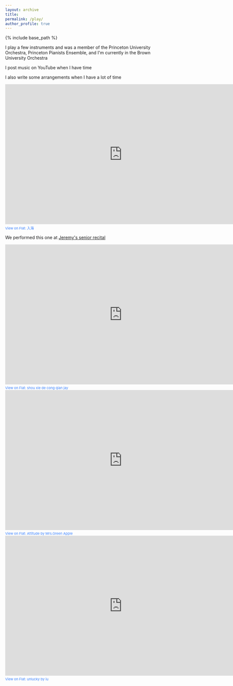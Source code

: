 ```yaml
---
layout: archive
title:
permalink: /play/
author_profile: true
---
```


{% include base_path %}

I play a few instruments and was a member of the Princeton University Orchestra, Princeton Pianists Ensemble, and I'm currently in the Brown University Orchestra 

I post music on YouTube when I have time

I also write some arrangements when I have a lot of time 
<iframe src="https://flat.io/embed/649af3ef86c84b8c86396a6d?_l=true&sharingKey=d183d7ba07ad030817bc1dae4489747cde169a0039d7615904cd0d34f3ac9c97ef3eb4132e6231eb4f8567fabc9452ed50a3002bf0610cc47a285eca991ce8f0" height="450" width="750" frameBorder="0" allowfullscreen allow="autoplay; midi"></iframe><div style="font-size: 11px; color: #3981FF;line-break: anywhere;word-break: normal;overflow: hidden;white-space: nowrap;text-overflow: ellipsis; font-family: Inter, Helvetica Neue, Helvetica, Arial, sans-serif,sans-serif;margin-top: 4px">View on <a href="https://flat.io" target="_blank" style="color: #3981FF; text-decoration: none;" title="Music notation software">Flat</a>: <a href="https://flat.io/score/649af3ef86c84b8c86396a6d?sharingKey=d183d7ba07ad030817bc1dae4489747cde169a0039d7615904cd0d34f3ac9c97ef3eb4132e6231eb4f8567fabc9452ed50a3002bf0610cc47a285eca991ce8f0" target="_blank" style="color: #3981FF; text-decoration: none;">入海</a></div>

We performed this one at [Jeremy's senior recital](https://youtu.be/b2MyCJyoJS4?feature=shared&t=3410)
<iframe src="https://flat.io/embed/639cb0c4d6f1ff777d1a59f5?_l=true&sharingKey=9475d751767ec2bc45c7fd007e3d3e86b2ab9e96521f6af035c7c0e639f75c124fe0b154c8c6d7679ae2342d83962e3553447f870ce14fb74d6325403bb1b5bc" height="450" width="750" frameBorder="0" allowfullscreen allow="autoplay; midi"></iframe><div style="font-size: 11px; color: #3981FF;line-break: anywhere;word-break: normal;overflow: hidden;white-space: nowrap;text-overflow: ellipsis; font-family: Inter, Helvetica Neue, Helvetica, Arial, sans-serif,sans-serif;margin-top: 4px">View on <a href="https://flat.io" target="_blank" style="color: #3981FF; text-decoration: none;" title="Music notation software">Flat</a>: <a href="https://flat.io/score/639cb0c4d6f1ff777d1a59f5?sharingKey=9475d751767ec2bc45c7fd007e3d3e86b2ab9e96521f6af035c7c0e639f75c124fe0b154c8c6d7679ae2342d83962e3553447f870ce14fb74d6325403bb1b5bc" target="_blank" style="color: #3981FF; text-decoration: none;">shou xie de cong qian jay</a></div>


<iframe src="https://flat.io/embed/64a8dc11ec73743893f57a3b?_l=true&sharingKey=94668e0c41811690f3acb0194b60d4e76d56e812945cb5dd6454fdd08624c8ab4ad72c6f4133f7d234e3077511a50beb284ff42c5ecdee6df4a1914c710a6579" height="450" width="750" frameBorder="0" allowfullscreen allow="autoplay; midi"></iframe><div style="font-size: 11px; color: #3981FF;line-break: anywhere;word-break: normal;overflow: hidden;white-space: nowrap;text-overflow: ellipsis; font-family: Inter, Helvetica Neue, Helvetica, Arial, sans-serif,sans-serif;margin-top: 4px">View on <a href="https://flat.io" target="_blank" style="color: #3981FF; text-decoration: none;" title="Music notation software">Flat</a>: <a href="https://flat.io/score/64a8dc11ec73743893f57a3b?sharingKey=94668e0c41811690f3acb0194b60d4e76d56e812945cb5dd6454fdd08624c8ab4ad72c6f4133f7d234e3077511a50beb284ff42c5ecdee6df4a1914c710a6579" target="_blank" style="color: #3981FF; text-decoration: none;">Attitude by Mrs.Green Apple</a></div>

<iframe src="https://flat.io/embed/64aa7cc627b7728cb20c47d3?_l=true&sharingKey=ab74e859b755d6a990e862d84646d9ebe4ed69f898e4c55e420c5d9d1797cd324337fc9960440eeb07bc4c9b28d556556cf9c043ee30ab2cff19a1f03d48d4c2" height="450" width="750" frameBorder="0" allowfullscreen allow="autoplay; midi"></iframe><div style="font-size: 11px; color: #3981FF;line-break: anywhere;word-break: normal;overflow: hidden;white-space: nowrap;text-overflow: ellipsis; font-family: Inter, Helvetica Neue, Helvetica, Arial, sans-serif,sans-serif;margin-top: 4px">View on <a href="https://flat.io" target="_blank" style="color: #3981FF; text-decoration: none;" title="Music notation software">Flat</a>: <a href="https://flat.io/score/64aa7cc627b7728cb20c47d3?sharingKey=ab74e859b755d6a990e862d84646d9ebe4ed69f898e4c55e420c5d9d1797cd324337fc9960440eeb07bc4c9b28d556556cf9c043ee30ab2cff19a1f03d48d4c2" target="_blank" style="color: #3981FF; text-decoration: none;">unlucky by iu</a></div>
